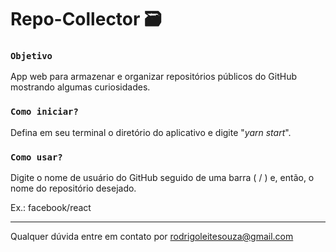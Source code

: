 # Repo-Collector 🗃️

### `Objetivo`

App web para armazenar e organizar repositórios públicos do GitHub mostrando algumas curiosidades.

### `Como iniciar?`

Defina em seu terminal o diretório do aplicativo e digite "*yarn start*".

### `Como usar?`

Digite o nome de usuário do GitHub seguido de uma barra ( / ) e, então, o nome do repositório desejado.

Ex.: facebook/react

------------------------------------------------------------------

Qualquer dúvida entre em contato por <a href="mailto:rodrigoleitesouza@gmail.com?">rodrigoleitesouza@gmail.com</a>
